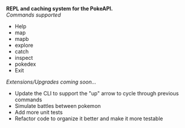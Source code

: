 **REPL and caching system for the PokeAPI.**  
*Commands supported*
* Help
* map
* mapb
* explore
* catch
* inspect
* pokedex
* Exit

*Extensions/Upgrades coming soon...*
* Update the CLI to support the "up" arrow to cycle through previous commands
* Simulate battles between pokemon
* Add more unit tests
* Refactor code to organize it better and make it more testable